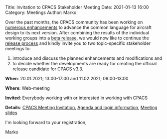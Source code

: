 Title: Invitation to CPACS Stakeholder Meeting
Date: 2021-01-13 16:00
Category: Meetings
Author: Marko

Over the past months, the CPACS community has been working on [numerous enhancements](https://www.cpacs.de/towards-cpacs-33.html) to advance the common language for aircraft design to its next version. After combining the results of the individual working groups into a [beta release](https://www.cpacs.de/cpacs-33-beta.html), we would now like to continue the [release process](https://github.com/DLR-SL/CPACS/blob/develop/development/development.md) and kindly invite you to two topic-specific stakeholder meetings to: 
1) introduce and discuss the planned enhancements and modifications and 
2) to decide whether the developments are ready for creating the official release candidate for CPACS v3.3.

**When**: 20.01.2021; 13:00-17:00 and 11.02.2021; 09:00-13:00

**Where**: Web-meeting

**Invited**: Everybody working with or interested in working with CPACS

**Details**: [CPACS Meeting Invitation](http://cpacs.de/MeetingDocuments/CPACS_Meeting_Invitation.pdf), [Agenda and login information](http://cpacs.de/MeetingDocuments/CPACS_Meeting_Agenda.pdf), [Meeting slides](http://cpacs.de/MeetingDocuments/2021_01_20_MeetingSlides.pptx)

I'm looking forward to your registration,

Marko


